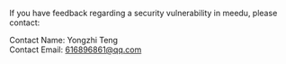 
If you have feedback regarding a security vulnerability in meedu, please contact:

Contact Name: Yongzhi Teng  
Contact Email: 616896861@qq.com  